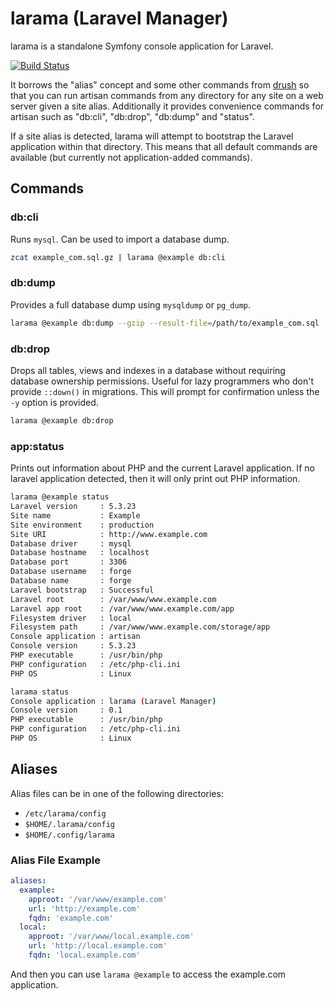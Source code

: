 # larama (Laravel Manager)

larama is a standalone Symfony console application for Laravel.

[![Build Status](https://travis-ci.org/mradcliffe/larama.svg?branch=master)](https://travis-ci.org/mradcliffe/larama)

It borrows the "alias" concept and some other commands from [drush](https://github.com/drush-ops/drush) so that you can run artisan commands from any directory for any site on a web server given a site alias. Additionally it provides convenience commands for artisan such as "db:cli", "db:drop", "db:dump" and "status".

If a site alias is detected, larama will attempt to bootstrap the Laravel application within that directory. This means that all default commands are available (but currently not application-added commands).

## Commands

### db:cli

Runs `mysql`. Can be used to import a database dump.

```bash
zcat example_com.sql.gz | larama @example db:cli
```

### db:dump

Provides a full database dump using `mysqldump` or `pg_dump`.

```bash
larama @example db:dump --gzip --result-file=/path/to/example_com.sql
```

### db:drop

Drops all tables, views and indexes in a database without requiring database ownership permissions. Useful for lazy programmers who don't provide `::down()` in migrations. This will prompt for confirmation unless the `-y` option is provided.

```bash
larama @example db:drop
```

### app:status

Prints out information about PHP and the current Laravel application. If no laravel application detected, then it will only print out PHP information.

```bash
larama @example status
Laravel version     : 5.3.23
Site name           : Example
Site environment    : production
Site URI            : http://www.example.com
Database driver     : mysql
Database hostname   : localhost
Database port       : 3306
Database username   : forge
Database name       : forge
Laravel bootstrap   : Successful
Laravel root        : /var/www/www.example.com
Laravel app root    : /var/www/www.example.com/app
Filesystem driver   : local
Filesystem path     : /var/www/www.example.com/storage/app
Console application : artisan
Console version     : 5.3.23
PHP executable      : /usr/bin/php
PHP configuration   : /etc/php-cli.ini
PHP OS              : Linux
```

```bash
larama status
Console application : larama (Laravel Manager)
Console version     : 0.1
PHP executable      : /usr/bin/php
PHP configuration   : /etc/php-cli.ini
PHP OS              : Linux
```

## Aliases

Alias files can be in one of the following directories:

* `/etc/larama/config`
* `$HOME/.larama/config`
* `$HOME/.config/larama`


### Alias File Example

```yaml
aliases:
  example:
    approot: '/var/www/example.com'
    url: 'http://example.com'
    fqdn: 'example.com'
  local:
    approot: '/var/www/local.example.com'
    url: 'http://local.example.com'
    fqdn: 'local.example.com'
```

And then you can use `larama @example` to access the example.com application.

